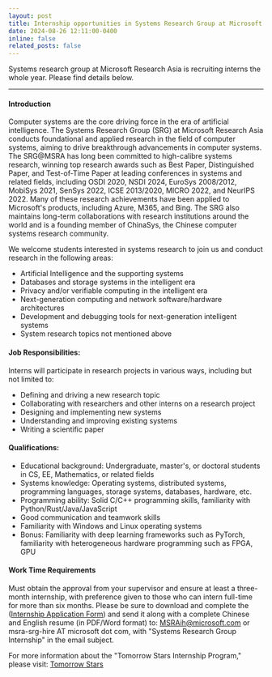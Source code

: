 ```yaml
---
layout: post
title: Internship opportunities in Systems Research Group at Microsoft Research Asia
date: 2024-08-26 12:11:00-0400
inline: false
related_posts: false
---
```


Systems research group at Microsoft Research Asia is recruiting interns the whole year. Please find details below.

---
#### Introduction
Computer systems are the core driving force in the era of artificial intelligence. The Systems Research Group (SRG) at Microsoft Research Asia conducts foundational and applied research in the field of computer systems, aiming to drive breakthrough advancements in computer systems. The SRG@MSRA has long been committed to high-calibre systems research, winning top research awards such as Best Paper, Distinguished Paper, and Test-of-Time Paper at leading conferences in systems and related fields, including OSDI 2020, NSDI 2024, EuroSys 2008/2012, MobiSys 2021, SenSys 2022, ICSE 2013/2020, MICRO 2022, and NeurIPS 2022. Many of these research achievements have been applied to Microsoft's products, including Azure, M365, and Bing. The SRG also maintains long-term collaborations with research institutions around the world and is a founding member of ChinaSys, the Chinese computer systems research community.

We welcome students interested in systems research to join us and conduct research in the following areas:

- Artificial Intelligence and the supporting systems
- Databases and storage systems in the intelligent era
- Privacy and/or verifiable computing in the intelligent era
- Next-generation computing and network software/hardware architectures
- Development and debugging tools for next-generation intelligent systems
- System research topics not mentioned above


#### Job Responsibilities:

Interns will participate in research projects in various ways, including but not limited to:

- Defining and driving a new research topic
- Collaborating with researchers and other interns on a research project
- Designing and implementing new systems
- Understanding and improving existing systems
- Writing a scientific paper

#### Qualifications:

- Educational background: Undergraduate, master's, or doctoral students in CS, EE, Mathematics, or related fields
- Systems knowledge: Operating systems, distributed systems, programming languages, storage systems, databases, hardware, etc.
- Programming ability: Solid C/C++ programming skills, familiarity with Python/Rust/Java/JavaScript
- Good communication and teamwork skills
- Familiarity with Windows and Linux operating systems
- Bonus: Familiarity with deep learning frameworks such as PyTorch, familiarity with heterogeneous hardware programming such as FPGA, GPU

#### Work Time Requirements

Must obtain the approval from your supervisor and ensure at least a three-month internship, with preference given to those who can intern full-time for more than six months.
Please be sure to download and complete the ([Internship Application Form](https://www.msra.cn/wp-content/uploads/2017/07/internship_application_form.xlsx)) and send it along with a complete Chinese and English resume (in PDF/Word format) to: MSRAih@microsoft.com or msra-srg-hire AT microsoft dot com, with "Systems Research Group Internship" in the email subject.

For more information about the "Tomorrow Stars Internship Program," please visit: [Tomorrow Stars](https://www.msra.cn/zh-cn/connections/academic-programs/tomorrowstars)


